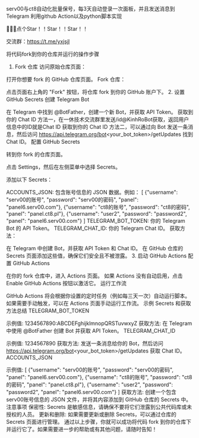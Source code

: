 serv00与ct8自动化批量保号，每3天自动登录一次面板，并且发送消息到Telegram
利用github Action以及python脚本实现

🙏🙏🙏点个Star！！Star！！Star！！

交流群：https://t.me/yxjsjl

将代码fork到你的仓库并运行的操作步骤
1. Fork 仓库
访问原始仓库页面：

打开你想要 fork 的 GitHub 仓库页面。
Fork 仓库：

点击页面右上角的 "Fork" 按钮，将仓库 fork 到你的 GitHub 账户下。
2. 设置 GitHub Secrets
创建 Telegram Bot

在 Telegram 中找到 @BotFather，创建一个新 Bot，并获取 API Token。
获取到你的 Chat ID 方法一，在一休技术交流群里发送/id@KinhRoBot获取，返回用户信息中的ID就是Chat ID
获取到你的 Chat ID 方法二，可以通过向 Bot 发送一条消息，然后访问 https://api.telegram.org/bot<your_bot_token>/getUpdates 找到 Chat ID。
配置 GitHub Secrets

转到你 fork 的仓库页面。

点击 Settings，然后在左侧菜单中选择 Secrets。

添加以下 Secrets：

ACCOUNTS_JSON: 包含账号信息的 JSON 数据。例如：
[
  {"username": "serv00的账号", "password": "serv00的密码", "panel": "panel6.serv00.com"},
  {"username": "ct8的账号", "password": "ct8的密码", "panel": "panel.ct8.pl"},
  {"username": "user2", "password": "password2", "panel": "panel6.serv00.com"}
]
TELEGRAM_BOT_TOKEN: 你的 Telegram Bot 的 API Token。
TELEGRAM_CHAT_ID: 你的 Telegram Chat ID。
获取方法：

在 Telegram 中创建 Bot，并获取 API Token 和 Chat ID。
在 GitHub 仓库的 Secrets 页面添加这些值，确保它们安全且不被泄露。
3. 启动 GitHub Actions
配置 GitHub Actions

在你的 fork 仓库中，进入 Actions 页面。
如果 Actions 没有自动启用，点击 Enable GitHub Actions 按钮以激活它。
运行工作流

GitHub Actions 将会根据你设置的定时任务（例如每三天一次）自动运行脚本。
如果需要手动触发，可以在 Actions 页面手动运行工作流。
示例 Secrets 和获取方法总结
TELEGRAM_BOT_TOKEN

示例值: 1234567890:ABCDEFghijklmnopQRSTuvwxyZ
获取方法: 在 Telegram 中使用 @BotFather 创建 Bot 并获取 API Token。
TELEGRAM_CHAT_ID

示例值: 1234567890
获取方法: 发送一条消息给你的 Bot，然后访问 https://api.telegram.org/bot<your_bot_token>/getUpdates 获取 Chat ID。
ACCOUNTS_JSON

示例值:
[
      {"username": "serv00的账号", "password": "serv00的密码", "panel": "panel6.serv00.com"},
      {"username": "ct8的账号", "password": "ct8的密码", "panel": "panel.ct8.pl"},
      {"username": "user2", "password": "password2", "panel": "panel6.serv00.com"}
    ]
获取方法: 创建一个包含serv00账号信息的 JSON 文件，并将其内容添加到 GitHub 仓库的 Secrets 中。
注意事项
保密性: Secrets 是敏感信息，请确保不要将它们泄露到公共代码库或未授权的人员。
更新和删除: 如果需要更新或删除 Secrets，可以通过仓库的 Secrets 页面进行管理。
通过以上步骤，你就可以成功将代码 fork 到你的仓库下并运行它了。如果需要进一步的帮助或有其他问题，请随时告知！
